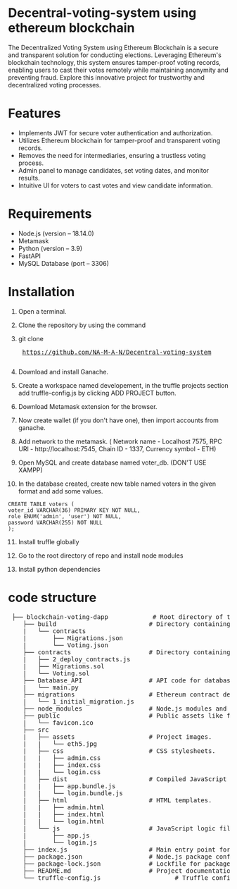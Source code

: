 # Decentral-voting-system using ethereum blockchain 
The Decentralized Voting System using Ethereum Blockchain is a secure and transparent solution for conducting elections. Leveraging Ethereum's blockchain technology, this system ensures tamper-proof voting records, enabling users to cast their votes remotely while maintaining anonymity and preventing fraud. Explore this innovative project for trustworthy and decentralized voting processes.
# Features
* Implements JWT for secure voter authentication and authorization.
* Utilizes Ethereum blockchain for tamper-proof and transparent voting records.
* Removes the need for intermediaries, ensuring a trustless voting process.
* Admin panel to manage candidates, set voting dates, and monitor results.
* Intuitive UI for voters to cast votes and view candidate information.
# Requirements
* Node.js (version – 18.14.0)
* Metamask
* Python (version – 3.9)
* FastAPI
* MySQL Database (port – 3306)
# Installation

1. Open a terminal.

2. Clone the repository by using the command

3. git clone <pre lang=LANG> https://github.com/NA-M-A-N/Decentral-voting-system

4. Download and install Ganache.

5. Create a workspace named developement, in the truffle projects section add truffle-config.js by clicking ADD PROJECT button.

6. Download Metamask extension for the browser.

7. Now create wallet (if you don't have one), then import accounts from ganache.

8. Add network to the metamask. ( Network name - Localhost 7575, RPC URl - http://localhost:7545, Chain ID - 1337, Currency symbol - ETH)

9. Open MySQL and create database named voter_db. (DON'T USE XAMPP)

 10. In the database created, create new table named voters in the given format and add some values.

    CREATE TABLE voters (
    voter_id VARCHAR(36) PRIMARY KEY NOT NULL,
    role ENUM('admin', 'user') NOT NULL,
    password VARCHAR(255) NOT NULL
    );

   11. Install truffle globally

  
  12. Go to the root directory of repo and install node modules
13. Install python dependencies



# code structure 
<pre lang=LANG> ├── blockchain-voting-dapp            # Root directory of the project.
    ├── build                         # Directory containing compiled contract artifacts.
    |   └── contracts                 
    |       ├── Migrations.json       
    |       └── Voting.json           
    ├── contracts                     # Directory containing smart contract source code.
    |   ├── 2_deploy_contracts.js     
    |   ├── Migrations.sol            
    |   └── Voting.sol                
    ├── Database_API                  # API code for database communication.
    |   └── main.py                   
    ├── migrations                    # Ethereum contract deployment scripts.
    |   └── 1_initial_migration.js    
    ├── node_modules                  # Node.js modules and dependencies.
    ├── public                        # Public assets like favicon.
    |   └── favicon.ico               
    ├── src                           
    |   ├── assets                    # Project images.
    |   |   └── eth5.jpg              
    |   ├── css                       # CSS stylesheets.
    |   |   ├── admin.css             
    |   |   ├── index.css             
    |   |   └── login.css             
    |   ├── dist                      # Compiled JavaScript bundles.
    |   |   ├── app.bundle.js         
    |   |   └── login.bundle.js       
    |   ├── html                      # HTML templates.
    |   |   ├── admin.html            
    |   |   ├── index.html            
    |   |   └── login.html            
    |   └── js                        # JavaScript logic files.
    |       ├── app.js                
    |       └── login.js              
    ├── index.js                      # Main entry point for Node.js application.
    ├── package.json                  # Node.js package configuration.
    ├── package-lock.json             # Lockfile for package dependencies.
    ├── README.md                     # Project documentation.
    └── truffle-config.js                    # Truffle configuration file.
